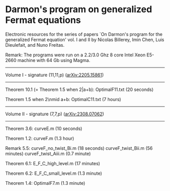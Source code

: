 # Darmon's program on generalized Fermat equations
Electronic resources for the series of papers `On Darmon's program for the generalized Fermat equation' vol. I and II by Nicolas Billerey, Imin Chen, Luis Dieulefait, and Nuno Freitas.

Remark: The programs were run on a 2.2/3.0 Ghz 8 core Intel Xeon E5-2660 machine with 64 Gb using Magma.

********************************
Volume I - signature (11,11,p) (<a href="https://arxiv.org/abs/2205.15861">arXiv:2205.15861</a>)
********************************
Theorem 10.1 (= Theorem 1.5 when 2|a+b):  OptimalF11.txt (20 seconds) 

Theorem 1.5 when 2\nmid a+b: OptimalC11.txt (7 hours)

********************************
Volume II - signature (7,7,p) (<a href="https://arxiv.org/abs/2308.07062">arXiv:2308.07062</a>)
********************************
Theorem 3.6: curveE.m (10 seconds)

Theorem 1.2: curveF.m (1.3 hour)

Remark 5.5: curveF_no_twist_Bi.m (18 seconds) curveF_twist_Bii.m (56 minutes) curveF_twist_Aiii.m (0.7 minute)

Theorem 6.1: E_F_C_high_level.m (17 minutes)

Theorem 6.2: E_F_C_small_level.m (1.3 minute)

Theorem 1.4: OptimalF7.m (1.3 minute)
